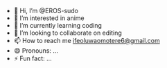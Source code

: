 - 👋 Hi, I’m @EROS-sudo
- 👀 I’m interested in anime 
- 🌱 I’m currently learning coding 
- 💞️ I’m looking to collaborate on editing 
- 📫 How to reach me ifeoluwaomotere6@gmail.com
- 😄 Pronouns: ...
- ⚡ Fun fact: ...

<!---
EROS-sudo/EROS-sudo is a ✨ special ✨ repository because its `README.md` (this file) appears on your GitHub profile.
You can click the Preview link to take a look at your changes.
--->
